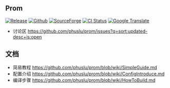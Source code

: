 ## Prom
[![Release](https://img.shields.io/badge/%20git.io-prom-blue.svg?style=social)](https://github.com/phuslu/prom/releases) [![Github](https://img.shields.io/github/release/phuslu/promci.svg?label=github)](https://github.com/phuslu/promci/releases) [![SourceForge](http://prom.sourceforge.net/?badge)](https://sourceforge.net/projects/prom/files/) [![CI Status](https://img.shields.io/travis/phuslu/travis-runner/master.svg)](https://travis-ci.org/phuslu/travis-runner/builds) [![Google Translate](https://cloud.githubusercontent.com/assets/195836/18816427/627edf0c-837c-11e6-8bd8-3d685264f303.png)](https://translate.google.com/translate?hl=en&sl=zh-CN&tl=en&u=https%3A%2F%2Fgithub.com%2Fphuslu%2Fprom)

* 讨论区 https://github.com/phuslu/prom/issues?q=sort:updated-desc+is:open

## 文档
* 简易教程 https://github.com/phuslu/prom/blob/wiki/SimpleGuide.md
* 配置介绍 https://github.com/phuslu/prom/blob/wiki/ConfigIntroduce.md
* 编译步骤 https://github.com/phuslu/prom/blob/wiki/HowToBuild.md
